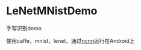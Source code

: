 # LeNetMNistDemo

手写识别demo

使用caffe，mnist，lenet，通过[ncnn](https://github.com/Tencent/ncnn.git)运行在Android上
